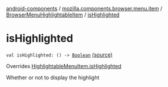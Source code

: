[android-components](../../index.md) / [mozilla.components.browser.menu.item](../index.md) / [BrowserMenuHighlightableItem](index.md) / [isHighlighted](./is-highlighted.md)

# isHighlighted

`val isHighlighted: () -> `[`Boolean`](https://kotlinlang.org/api/latest/jvm/stdlib/kotlin/-boolean/index.html) [(source)](https://github.com/mozilla-mobile/android-components/blob/master/components/browser/menu/src/main/java/mozilla/components/browser/menu/item/BrowserMenuHighlightableItem.kt#L44)

Overrides [HighlightableMenuItem.isHighlighted](../../mozilla.components.browser.menu/-highlightable-menu-item/is-highlighted.md)

Whether or not to display the highlight

